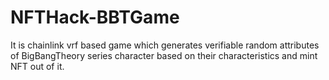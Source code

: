 # NFTHack-BBTGame
It is chainlink vrf based game which generates verifiable random attributes of BigBangTheory series character based on their characteristics and mint NFT out of it.
